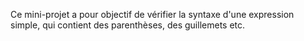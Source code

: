 Ce mini-projet a pour objectif de vérifier la syntaxe d'une expression simple, qui contient des parenthèses, des guillemets etc.

